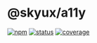 # @skyux/a11y

[![npm](https://img.shields.io/npm/v/@skyux/a11y.svg)](https://www.npmjs.com/package/@skyux/a11y)
[![status](https://travis-ci.org/blackbaud/skyux-a11y.svg?branch=master)](https://travis-ci.org/blackbaud/skyux-a11y)
[![coverage](https://codecov.io/gh/blackbaud/skyux-a11y/branch/master/graphs/badge.svg?branch=master)](https://codecov.io/gh/blackbaud/skyux-a11y/branch/master)
